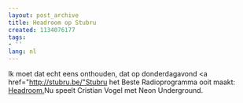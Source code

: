 ```yaml
---
layout: post_archive
title: Headroom op Stubru
created: 1134076177
tags:
- ''
lang: nl
---
```

Ik moet dat echt eens onthouden, dat op donderdagavond <a href="http://stubru.be/"Stubru het Beste Radioprogramma ooit maakt: [Headroom.](http://stubru.be/stubru_master/programmas/head_room/home/index.html)Nu speelt Cristian Vogel met Neon Underground. 
